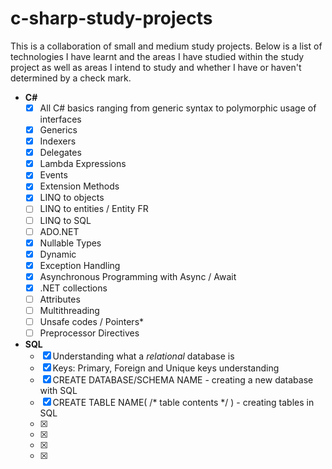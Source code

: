 # c-sharp-study-projects
This is a collaboration of small and medium study projects. Below is a list of technologies I have learnt and the areas I have studied within the study project as well as areas I intend to study and whether I have or haven't determined by a check mark.

- **C#**
  - [x] All C# basics ranging from generic syntax to polymorphic usage of interfaces
  - [x] Generics
  - [x] Indexers
  - [x] Delegates
  - [x] Lambda Expressions
  - [x] Events
  - [x] Extension Methods
  - [x] LINQ to objects
  - [ ] LINQ to entities / Entity FR
  - [ ] LINQ to SQL
  - [ ] ADO.NET 
  - [x] Nullable Types
  - [x] Dynamic
  - [x] Exception Handling
  - [x] Asynchronous Programming with Async / Await 
  - [x] .NET collections
  - [ ] Attributes
  - [ ] Multithreading
  - [ ] Unsafe codes / Pointers*
  - [ ] Preprocessor Directives
  
- **SQL**
  - [x] Understanding what a *relational* database is
  - [x] Keys: Primary, Foreign and Unique keys understanding
  - [x] CREATE DATABASE/SCHEMA NAME - creating a new database with SQL
  - [x] CREATE TABLE NAME( /* table contents */ ) - creating tables in SQL
  - [x]
  - [x]
  - [x]
  - [x]
